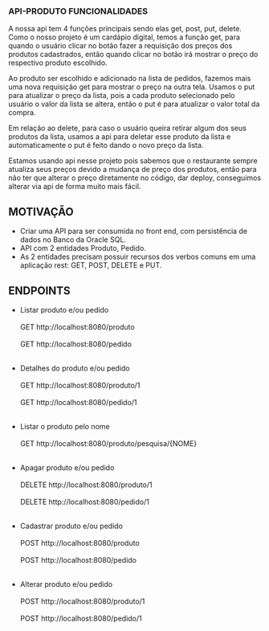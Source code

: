 ### API-PRODUTO FUNCIONALIDADES
A nossa api tem 4 funções principais sendo elas get, post, put, delete. Como o nosso projeto é um cardápio digital, temos a função get, para quando o usuário clicar no botão fazer a requisição dos preços dos produtos cadastrados, então quando clicar no botão irá mostrar o preço do respectivo produto escolhido.

Ao produto ser escolhido e adicionado na lista de pedidos, fazemos mais uma nova requisição get para mostrar o preço na outra tela. Usamos o put para atualizar o preço da lista, pois a cada produto selecionado pelo usuário o valor da lista se altera, então o put é para atualizar o valor total da compra.

Em relação ao delete, para caso o usuário queira retirar algum dos seus produtos da lista, usamos a api para deletar esse produto da lista e automaticamente o put é feito dando o novo preço da lista.

Estamos usando api nesse projeto pois sabemos que o restaurante sempre atualiza seus preços devido a mudança de preço dos produtos, então para não ter que alterar o preço diretamente no código, dar deploy, conseguimos alterar via api de forma muito mais fácil.



## MOTIVAÇÃO
- Criar uma API para ser consumida no front end, com persistência de dados no Banco da Oracle SQL.
- API com 2 entidades Produto, Pedido.
- As 2 entidades precisam possuir recursos dos verbos comuns em uma aplicação rest: GET, POST, DELETE e PUT.


## ENDPOINTS

* Listar produto e/ou pedido<br></br>
GET http://localhost:8080/produto<br></br>
GET http://localhost:8080/pedido<br></br>


* Detalhes do produto e/ou pedido<br></br>
GET http://localhost:8080/produto/1<br></br>
GET http://localhost:8080/pedido/1<br></br>


* Listar o produto pelo nome<br></br>
GET http://localhost:8080/produto/pesquisa/{NOME}<br></br>


* Apagar produto e/ou pedido<br></br>
DELETE http://localhost:8080/produto/1<br></br>
DELETE http://localhost:8080/pedido/1<br></br>


* Cadastrar produto e/ou pedido<br></br>
POST http://localhost:8080/produto<br></br>
POST http://localhost:8080/pedido<br></br>


* Alterar produto e/ou pedido<br></br>
POST http://localhost:8080/produto/1<br></br>
POST http://localhost:8080/pedido/1<br></br>

